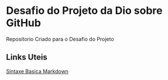 # Desafio do Projeto da Dio sobre GitHub
Repositorio Criado para o Desafio do Projeto

## Links Uteis
[Sintaxe Basica Markdown](https://www.markdownguide.org/basic-syntax/)
